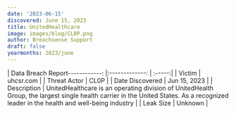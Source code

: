 ```yaml
---
date: '2023-06-15'
discovered: June 15, 2023
title: UnitedHealthcare
image: images/blog/CL0P.png
author: Breachsense Support
draft: false
yearmonths: 2023/june
---
```


| Data Breach Report------------:     |:-------------:    | :-----:|
| Victim      | uhcsr.com      | 
| Threat Actor      | CL0P      | 
| Date Discovered      | Jun 15, 2023      | 
| Description      | UnitedHealthcare is an operating division of UnitedHealth Group, the largest single health carrier in the United States. As a recognized leader in the health and well-being industry      | 
| Leak Size      | Unknown      | 

